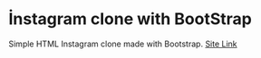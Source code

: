 # İnstagram clone with BootStrap
Simple HTML Instagram clone made with Bootstrap.
<a href="https://clone-instagram-site.netlify.app/">Site Link</a>
